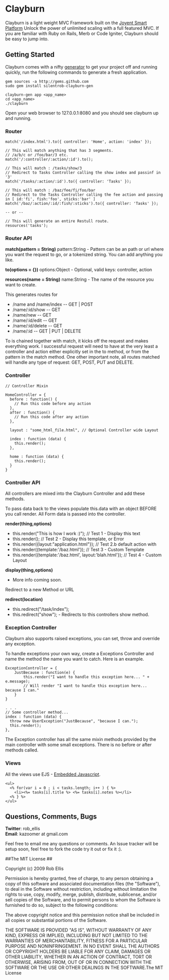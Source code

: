 # Clayburn #

Clayburn is a light weight MVC Framework built on the [Joyent Smart Platform](http://becoming.smart.joyent.com/index.html ) Unlock the power of unlimited scaling with a full featured MVC.
If you are familiar with Ruby on Rails, Merb or Code Igniter, Clayburn should be easy to jump into.

## Getting Started ##

Clayburn comes with a nifty [generator](http://github.com/silentrob/clayburn-gen/tree/master) to get your project off and running quickly, run the following commands to generate a fresh application.

    gem sources -a http://gems.github.com
    sudo gem install silentrob-clayburn-gen
        
    clayburn-gen app <app_name>
    cd <app_name>
    ./clayburn

Open your web browser to 127.0.0.1:8080 and you should see clayburn up and running.

### Router ###

    match('/index.html').to({ controller: 'Home', action: 'index' });

    // This will match anything that has 3 segments.
    // /a/b/c or /foo/bar/3 etc.
    match('/:controller/:action/:id').to();

    // This will match : /tasks/show/3
    // Redirect to Tasks Controller calling the show index and passinf in '3'
    match('/tasks/:action/:id').to({ controller: 'Tasks' });

    // This will match : /baz/fee/fi/foo/bar
    // Redirect to the Tasks Controller calling the fee action and passing in [ id:'fi', fish:'foo', sticks:'bar' ]
    match('/baz/:action/:id/:fish/:sticks').to({ controller: 'Tasks' });
    
    -- or --
    
    // This will generate an entire Restull route.    
    resources('tasks');


    
### Router API ###
**match(pattern = String)**
pattern:String - Pattern can be an path or url where you want the request to go, or a tokenized string. You can add anything you like.
    
**to(options = {})** 
options:Object - Optional, valid keys: controller, action

**resources(name = String)**
name:String - The name of the resource you want to create.

This generates routes for

- /name and /name/index  -- GET | POST
- /name/:id/show -- GET
- /name/new -- GET
- /name/:id/edit -- GET
- /name/:id/delete -- GET
- /name/:id -- GET | PUT | DELETE


To is chained together with match, it kicks off the request and makes everything work.
I successful request will need to have at the very least a controller and action either explicitly set in the to method, or from the pattern in the match method.
One other important note, all routes matched will handle any type of request: GET, POST, PUT and DELETE.
    
### Controller ###
  
    // Controller Mixin
  
    HomeController = {
      before : function() {
        // Run this code before any action
      },
      after : function() {
        // Run this code after any action
      },
      
      layout : "some_html_file.html", // Optional Controller wide Layout
      
      index : function (data) {  
        this.render();
      },

      home : function (data) {    
        this.render();
      }    
    }
    
### Controller API ###

All controllers are mixed into the Clayburn Controller and add these methods.

To pass data back to the views populate this.data with an object BEFORE you call render.
All Form data is passed into the controller.

**render(thing,options)**

- this.render("This is how I work :)");                     // Test 1 - Display this text
- this.render();                                            // Test 2 - Display this template, or Error
- this.render({layout:"application.html"});                 // Test 2.b default action with 
- this.render({template:'/baz.html'});                      // Test 3 - Custom Template 
- this.render({template:'/baz.html', layout:'blah.html'});  // Test 4 - Custom Layout

**display(thing,options)**

- More info coming soon.

Redirect to a new Method or URL

**redirect(location)**

- this.redirect("/task/index");
- this.redirect("show"); - Redirects to this controllers show method.
  
### Exception Controller ###
Clayburn also supports raised exceptions, you can set, throw and override any exception.

To handle exceptions your own way, create a Exceptions Controller and name the method the name you want to catch.
Here is an example.

    ExceptionController = {
        JustBecause : function(e) {
            this.render("I want to handle this exception here... " + e.message);
            // Will render "I want to handle this exception here... because I can."
        }
    }
    
    . . . 
    // Some controller method...
    index : function (data) {  
      throw new UserException("JustBecause", "because I can.");      
      this.render();
    },

The Exception controller has all the same mixin methods provided by the main controller with some small exceptions. There is no before or after methods called.
  
### Views ###

All the views use EJS - [Embedded Javascript](http://embeddedjs.com/).

    <ul>
      <% for(var i = 0 ; i < tasks.length; i++ ) { %>
        <li><%= tasks[i].title %> <%= tasks[i].notes %></li>
      <% } %>
    </ul>
  

## Questions, Comments, Bugs ##

**Twitter**: rob_ellis    
**Email**: kazoomer at gmail.com

Feel free to email me any questions or comments. An Issue tracker will be setup soon, feel free to fork the code try it out or fix it :).


##The MIT License ##

Copyright (c) 2009 Rob Ellis

Permission is hereby granted, free of charge, to any person obtaining a copy of this software and associated documentation files (the "Software"), to deal in the Software without restriction, including without limitation the rights to use, copy, modify, merge, publish, distribute, sublicense, and/or sell copies of the Software, and to permit persons to whom the Software is furnished to do so, subject to the following conditions:

The above copyright notice and this permission notice shall be included in all copies or substantial portions of the Software.

THE SOFTWARE IS PROVIDED "AS IS", WITHOUT WARRANTY OF ANY KIND, EXPRESS OR IMPLIED, INCLUDING BUT NOT LIMITED TO THE WARRANTIES OF MERCHANTABILITY, FITNESS FOR A PARTICULAR PURPOSE AND NONINFRINGEMENT. IN NO EVENT SHALL THE AUTHORS OR COPYRIGHT HOLDERS BE LIABLE FOR ANY CLAIM, DAMAGES OR OTHER LIABILITY, WHETHER IN AN ACTION OF CONTRACT, TORT OR OTHERWISE, ARISING FROM, OUT OF OR IN CONNECTION WITH THE SOFTWARE OR THE USE OR OTHER DEALINGS IN THE SOFTWARE.The MIT License

